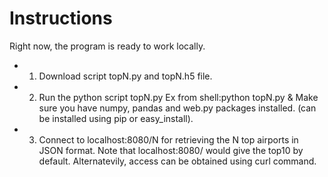 # Instructions

Right now, the program is ready to work locally.

* 1) Download script topN.py  and topN.h5 file.

* 2) Run the python script topN.py
    Ex from shell:python topN.py &
    Make sure you have numpy, pandas and web.py packages installed.
    (can be installed using pip or easy_install).

* 3) Connect to localhost:8080/N for retrieving the N top airports in JSON format.
     Note that localhost:8080/ would give the top10 by default.
     Alternatevily, access can be obtained using curl command.

